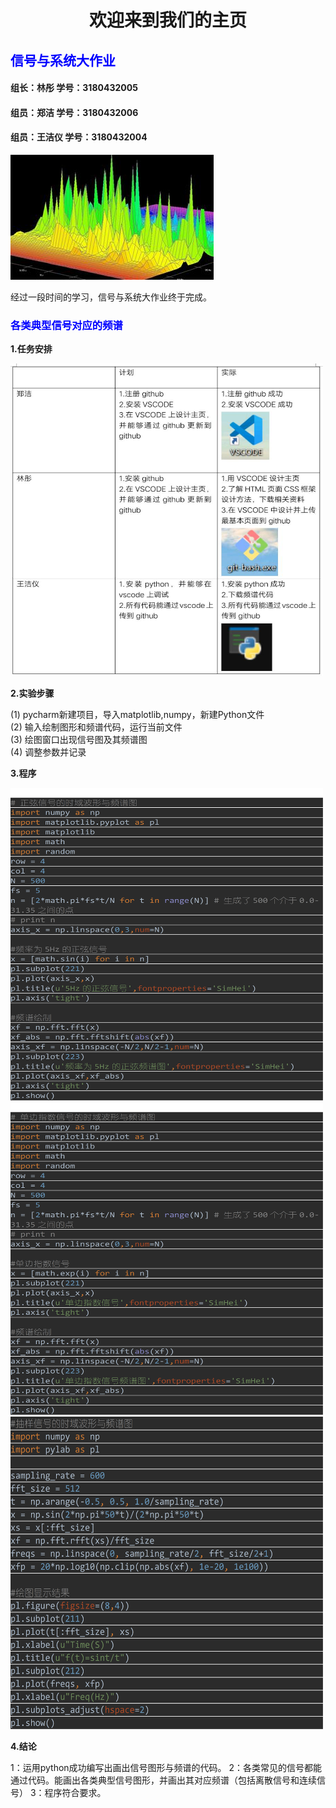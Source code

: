 <IDOCTYPE html>
<html>
<head>
<meta charset="utf-8">
</head>
<body>
<title>欢迎来到我们的主页</title>
<h1><center><b>欢迎来到我们的主页</b></center></h1>
<h2 style="color:blue;"><b>信号与系统大作业</b></h2>
<h4>组长：林彤   学号：3180432005</h4> 
<h4>组员：郑洁   学号：3180432006</h4>
<h4>组员：王洁仪 学号：3180432004</h4>
<p>
<img src="timg.jpg">
<br>
</p> 经过一段时间的学习，信号与系统大作业终于完成。
<h3 style="color:blue;"><b>各类典型信号对应的频谱</b></h3>
<p>
<p1><b>1.任务安排</b></p1>
</p>
<p>
<img src="task.jpg" alt="task.jpg" width="500" height="500">
</p>
<p>
<p1><b>2.实验步骤</b></p1>
<p>(1) pycharm新建项目，导入matplotlib,numpy，新建Python文件<br>
(2) 输入绘制图形和频谱代码，运行当前文件<br>
(3) 绘图窗口出现信号图及其频谱图<br>
(4) 调整参数并记录
</p>
<p1><b>3.程序</b></p1>
</p>
 <img src="123.png"alt="123.jpg" width="500" height="500">
 <img src="1234.png"alt="123.jpg" width="500" height="500">
 <img src="12345.png"alt="123.jpg" width="500" height="500">
<p>
<p1><b>4.结论</b></p1>
</p>
 <p>
1：运用python成功编写出画出信号图形与频谱的代码。
2：各类常见的信号都能通过代码。能画出各类典型信号图形，并画出其对应频谱（包括离散信号和连续信号）
3：程序符合要求。
</p>
</body>
</html>
